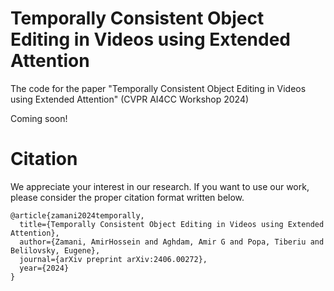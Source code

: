 # Temporally Consistent Object Editing in Videos using Extended Attention
The code for the paper "Temporally Consistent Object Editing in Videos using Extended Attention" (CVPR AI4CC Workshop 2024)

Coming soon!



# Citation
We appreciate your interest in our research. If you want to use our work, please consider the proper citation format written below.
```
@article{zamani2024temporally,
  title={Temporally Consistent Object Editing in Videos using Extended Attention},
  author={Zamani, AmirHossein and Aghdam, Amir G and Popa, Tiberiu and Belilovsky, Eugene},
  journal={arXiv preprint arXiv:2406.00272},
  year={2024}
}
```
